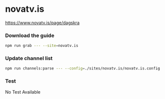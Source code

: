 # novatv.is

https://www.novatv.is/page/dagskra

### Download the guide

```sh
npm run grab --- --site=novatv.is
```

### Update channel list

```sh
npm run channels:parse --- --config=./sites/novatv.is/novatv.is.config.js --output=./sites/novatv.is/novatv.is.channels.xml
```

### Test

No Test Available
